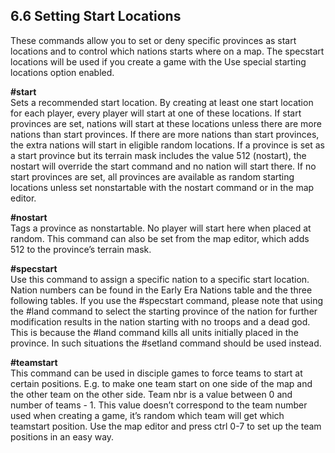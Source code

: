 6.6 Setting Start Locations
---------------------------

These commands allow you to set or deny specific provinces as start locations and to control which nations starts where on a map. The specstart locations will be used if you create a game with the Use special starting locations option enabled.

**#start <province nbr>**  
Sets a recommended start location. By creating at least one start location for each player, every player will start at one of these locations. If start provinces are set, nations will start at these locations unless there are more nations than start provinces. If there are more nations than start provinces, the extra nations will start in eligible random locations. If a province is set as a start province but its terrain mask includes the value 512 (nostart), the nostart will override the start command and no nation will start there. If no start provinces are set, all provinces are available as random starting locations unless set nonstartable with the nostart command or in the map editor.

**#nostart <province nbr>**  
Tags a province as nonstartable. No player will start here when placed at random. This command can also be set from the map editor, which adds 512 to the province’s terrain mask.

**#specstart <nation nbr> <land nbr>**  
Use this command to assign a specific nation to a specific start location. Nation numbers can be found in the Early Era Nations table and the three following tables. If you use the #specstart command, please note that using the #land command to select the starting province of the nation for further modification results in the nation starting with no troops and a dead god. This is because the #land command kills all units initially placed in the province. In such situations the #setland command should be used instead.

**#teamstart <land nbr> <team nbr>**  
This command can be used in disciple games to force teams to start at certain positions. E.g. to make one team start on one side of the map and the other team on the other side. Team nbr is a value between 0 and number of teams - 1. This value doesn’t correspond to the team number used when creating a game, it’s random which team will get which teamstart position. Use the map editor and press ctrl 0-7 to set up the team positions in an easy way.

